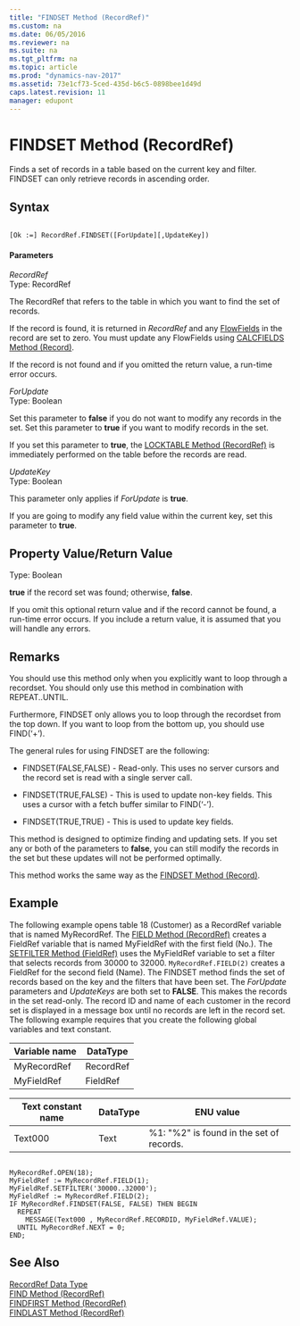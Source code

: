 ```yaml
---
title: "FINDSET Method (RecordRef)"
ms.custom: na
ms.date: 06/05/2016
ms.reviewer: na
ms.suite: na
ms.tgt_pltfrm: na
ms.topic: article
ms.prod: "dynamics-nav-2017"
ms.assetid: 73e1cf73-5ced-435d-b6c5-0898bee1d49d
caps.latest.revision: 11
manager: edupont
---
```

# FINDSET Method (RecordRef)
Finds a set of records in a table based on the current key and filter. FINDSET can only retrieve records in ascending order.  
  
## Syntax  
  
```  
  
[Ok :=] RecordRef.FINDSET([ForUpdate][,UpdateKey])  
```  
  
#### Parameters  
 *RecordRef*  
 Type: RecordRef  
  
 The RecordRef that refers to the table in which you want to find the set of records.  
  
 If the record is found, it is returned in *RecordRef* and any [FlowFields](FlowFields.md) in the record are set to zero. You must update any FlowFields using [CALCFIELDS Method \(Record\)](devenv-CALCFIELDS-Method-Record.md).  
  
 If the record is not found and if you omitted the return value, a run-time error occurs.  
  
 *ForUpdate*  
 Type: Boolean  
  
 Set this parameter to **false** if you do not want to modify any records in the set. Set this parameter to **true** if you want to modify records in the set.  
  
 If you set this parameter to **true**, the [LOCKTABLE Method \(RecordRef\)](devenv-LOCKTABLE-Method-RecordRef.md) is immediately performed on the table before the records are read.  
  
 *UpdateKey*  
 Type: Boolean  
  
 This parameter only applies if *ForUpdate* is **true**.  
  
 If you are going to modify any field value within the current key, set this parameter to **true**.  
  
## Property Value/Return Value  
 Type: Boolean  
  
 **true** if the record set was found; otherwise, **false**.  
  
 If you omit this optional return value and if the record cannot be found, a run-time error occurs. If you include a return value, it is assumed that you will handle any errors.  
  
## Remarks  
 You should use this method only when you explicitly want to loop through a recordset. You should only use this method in combination with REPEAT..UNTIL.  
  
 Furthermore, FINDSET only allows you to loop through the recordset from the top down. If you want to loop from the bottom up, you should use FIND\(‘+’\).  
  
 The general rules for using FINDSET are the following:  
  
-   FINDSET\(FALSE,FALSE\) - Read-only. This uses no server cursors and the record set is read with a single server call.  
  
-   FINDSET\(TRUE,FALSE\) - This is used to update non-key fields. This uses a cursor with a fetch buffer similar to FIND\(‘-’\).  
  
-   FINDSET\(TRUE,TRUE\) - This is used to update key fields.  
  
 This method is designed to optimize finding and updating sets. If you set any or both of the parameters to **false**, you can still modify the records in the set but these updates will not be performed optimally.  
  
 This method works the same way as the [FINDSET Method \(Record\)](devenv-FINDSET-Method-Record.md).  
  
## Example  
 The following example opens table 18 \(Customer\) as a RecordRef variable that is named MyRecordRef. The [FIELD Method \(RecordRef\)](devenv-FIELD-Method-RecordRef.md) creates a FieldRef variable that is named MyFieldRef with the first field \(No.\). The [SETFILTER Method \(FieldRef\)](devenv-SETFILTER-Method-FieldRef.md) uses the MyFieldRef variable to set a filter that selects records from 30000 to 32000. `MyRecordRef.FIELD(2)` creates a FieldRef for the second field \(Name\). The FINDSET method finds the set of records based on the key and the filters that have been set. The *ForUpdate* parameters and *UpdateKeys* are both set to **FALSE**. This makes the records in the set read-only. The record ID and name of each customer in the record set is displayed in a message box until no records are left in the record set. The following example requires that you create the following global variables and text constant.  
  
|Variable name|DataType|  
|-------------------|--------------|  
|MyRecordRef|RecordRef|  
|MyFieldRef|FieldRef|  
  
|Text constant name|DataType|ENU value|  
|------------------------|--------------|---------------|  
|Text000|Text|%1: "%2" is found in the set of records.|  
  
```  
  
MyRecordRef.OPEN(18);  
MyFieldRef := MyRecordRef.FIELD(1);  
MyFieldRef.SETFILTER('30000..32000');  
MyFieldRef := MyRecordRef.FIELD(2);  
IF MyRecordRef.FINDSET(FALSE, FALSE) THEN BEGIN  
  REPEAT  
    MESSAGE(Text000 , MyRecordRef.RECORDID, MyFieldRef.VALUE);  
  UNTIL MyRecordRef.NEXT = 0;  
END;  
```  
  
## See Also  
 [RecordRef Data Type](RecordRef-Data-Type.md)   
 [FIND Method \(RecordRef\)](devenv-FIND-Method-RecordRef.md)   
 [FINDFIRST Method \(RecordRef\)](devenv-FINDFIRST-Method-RecordRef.md)   
 [FINDLAST Method \(RecordRef\)](devenv-FINDLAST-Method-RecordRef.md)